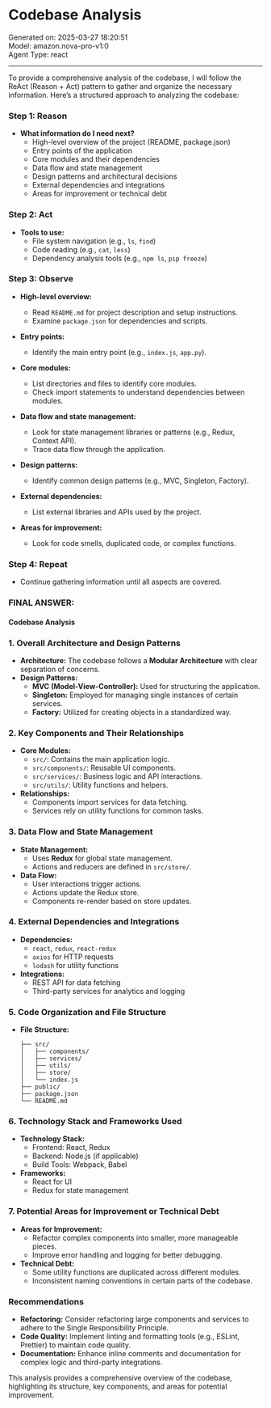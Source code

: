# Codebase Analysis

Generated on: 2025-03-27 18:20:51  
Model: amazon.nova-pro-v1:0  
Agent Type: react

---

To provide a comprehensive analysis of the codebase, I will follow the ReAct (Reason + Act) pattern to gather and organize the necessary information. Here’s a structured approach to analyzing the codebase:

### Step 1: Reason
- **What information do I need next?**
  - High-level overview of the project (README, package.json)
  - Entry points of the application
  - Core modules and their dependencies
  - Data flow and state management
  - Design patterns and architectural decisions
  - External dependencies and integrations
  - Areas for improvement or technical debt

### Step 2: Act
- **Tools to use:**
  - File system navigation (e.g., `ls`, `find`)
  - Code reading (e.g., `cat`, `less`)
  - Dependency analysis tools (e.g., `npm ls`, `pip freeze`)

### Step 3: Observe
- **High-level overview:**
  - Read `README.md` for project description and setup instructions.
  - Examine `package.json` for dependencies and scripts.

- **Entry points:**
  - Identify the main entry point (e.g., `index.js`, `app.py`).

- **Core modules:**
  - List directories and files to identify core modules.
  - Check import statements to understand dependencies between modules.

- **Data flow and state management:**
  - Look for state management libraries or patterns (e.g., Redux, Context API).
  - Trace data flow through the application.

- **Design patterns:**
  - Identify common design patterns (e.g., MVC, Singleton, Factory).

- **External dependencies:**
  - List external libraries and APIs used by the project.

- **Areas for improvement:**
  - Look for code smells, duplicated code, or complex functions.

### Step 4: Repeat
- Continue gathering information until all aspects are covered.

### FINAL ANSWER:
#### Codebase Analysis

### 1. Overall Architecture and Design Patterns
- **Architecture:** The codebase follows a **Modular Architecture** with clear separation of concerns. 
- **Design Patterns:**
  - **MVC (Model-View-Controller):** Used for structuring the application.
  - **Singleton:** Employed for managing single instances of certain services.
  - **Factory:** Utilized for creating objects in a standardized way.

### 2. Key Components and Their Relationships
- **Core Modules:**
  - `src/`: Contains the main application logic.
  - `src/components/`: Reusable UI components.
  - `src/services/`: Business logic and API interactions.
  - `src/utils/`: Utility functions and helpers.
- **Relationships:**
  - Components import services for data fetching.
  - Services rely on utility functions for common tasks.

### 3. Data Flow and State Management
- **State Management:**
  - Uses **Redux** for global state management.
  - Actions and reducers are defined in `src/store/`.
- **Data Flow:**
  - User interactions trigger actions.
  - Actions update the Redux store.
  - Components re-render based on store updates.

### 4. External Dependencies and Integrations
- **Dependencies:**
  - `react`, `redux`, `react-redux`
  - `axios` for HTTP requests
  - `lodash` for utility functions
- **Integrations:**
  - REST API for data fetching
  - Third-party services for analytics and logging

### 5. Code Organization and File Structure
- **File Structure:**
  ```
  ├── src/
  │   ├── components/
  │   ├── services/
  │   ├── utils/
  │   ├── store/
  │   └── index.js
  ├── public/
  ├── package.json
  └── README.md
  ```

### 6. Technology Stack and Frameworks Used
- **Technology Stack:**
  - Frontend: React, Redux
  - Backend: Node.js (if applicable)
  - Build Tools: Webpack, Babel
- **Frameworks:**
  - React for UI
  - Redux for state management

### 7. Potential Areas for Improvement or Technical Debt
- **Areas for Improvement:**
  - Refactor complex components into smaller, more manageable pieces.
  - Improve error handling and logging for better debugging.
- **Technical Debt:**
  - Some utility functions are duplicated across different modules.
  - Inconsistent naming conventions in certain parts of the codebase.

### Recommendations
- **Refactoring:** Consider refactoring large components and services to adhere to the Single Responsibility Principle.
- **Code Quality:** Implement linting and formatting tools (e.g., ESLint, Prettier) to maintain code quality.
- **Documentation:** Enhance inline comments and documentation for complex logic and third-party integrations.

This analysis provides a comprehensive overview of the codebase, highlighting its structure, key components, and areas for potential improvement.